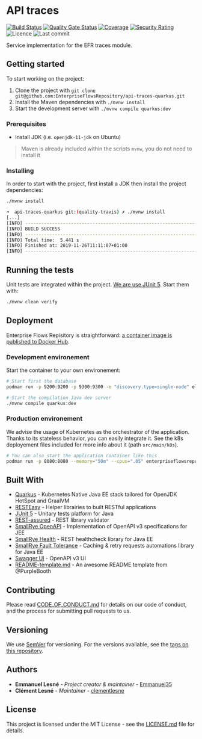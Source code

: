 # API traces

[![Build Status](https://travis-ci.org/EnterpriseFlowsRepository/api-traces-quarkus.svg?branch=dev)](https://travis-ci.org/EnterpriseFlowsRepository/api-traces-quarkus)
[![Quality Gate Status](https://sonarcloud.io/api/project_badges/measure?project=EnterpriseFlowsRepository_api-traces-quarkus&metric=alert_status)](https://sonarcloud.io/api-traces-quarkus?id=EnterpriseFlowsRepository_api-traces-quarkus)
[![Coverage](https://sonarcloud.io/api/project_badges/measure?project=EnterpriseFlowsRepository_api-traces-quarkus&metric=coverage)](https://sonarcloud.io/api-traces-quarkus?id=EnterpriseFlowsRepository_api-traces-quarkus)
[![Security Rating](https://sonarcloud.io/api/project_badges/measure?project=EnterpriseFlowsRepository_api-traces-quarkus&metric=security_rating)](https://sonarcloud.io/api-traces-quarkus?id=EnterpriseFlowsRepository_api-traces-quarkus)
![Licence](https://img.shields.io/github/license/EnterpriseFlowsRepository/api-traces-quarkus)
![Last commit](https://img.shields.io/github/last-commit/EnterpriseFlowsRepository/api-traces-quarkus)

Service implementation for the EFR traces module.

## Getting started

To start working on the project:

1. Clone the project with `git clone git@github.com:EnterpriseFlowsRepository/api-traces-quarkus.git`
2. Install the Maven dependencies with `./mvnw install`
3. Start the development server with `./mvnw compile quarkus:dev`

### Prerequisites

- Install JDK (i.e. `openjdk-11-jdk` on Ubuntu)

> Maven is already included within the scripts `mvnw`, you do not need to install it

### Installing

In order to start with the project, first install a JDK then install the project dependencies:

```bash
./mvnw install
```

```bash
➜  api-traces-quarkus git:(quality-travis) ✗ ./mvnw install
[...]
[INFO] ------------------------------------------------------------------------
[INFO] BUILD SUCCESS
[INFO] ------------------------------------------------------------------------
[INFO] Total time:  5.441 s
[INFO] Finished at: 2019-11-26T11:11:07+01:00
[INFO] ------------------------------------------------------------------------
```

## Running the tests

Unit tests are integrated within the project. [We are use JUnit 5](https://junit.org/junit5). Start them with:

```bash
./mvnw clean verify
```

## Deployment

Enterprise Flows Repisitory is straightforward: [a container image is published to Docker Hub](https://hub.docker.com/r/enterpriseflowsrepository/api-traces-quarkus).

### Development environement

Start the container to your own environement:

```bash
# Start first the database
podman run -p 9200:9200 -p 9300:9300 -e "discovery.type=single-node" elastic/elasticsearch:7.5.1

# Start the compilation Java dev server
./mvnw compile quarkus:dev
```

### Production environement

We advise the usage of Kubernetes as the orchestrator of the application. Thanks to its stateless behavior, you can easily integrate it. See the k8s deployement files included for more info about it (path `src/main/k8s`).

```bash
# You can also start the application container like this
podman run -p 8080:8080 --memory="50m" --cpus=".05" enterpriseflowsrepository/api-traces-quarkus
```

## Built With

- [Quarkus](https://quarkus.io) - Kubernetes Native Java EE stack tailored for OpenJDK HotSpot and GraalVM
- [RESTEasy](https://resteasy.github.io) - Helper librairies to built RESTful applications
- [JUnit 5](https://junit.org/junit5) - Unitary tests platform for Java
- [REST-assured](http://rest-assured.io) - REST library validator
- [SmallRye OpenAPI](https://github.com/smallrye/smallrye-open-api) - Implementation of OpenAPI v3 specifications for JEE
- [SmallRye Health](https://github.com/smallrye/smallrye-health) - REST healthcheck library for Java EE
- [SmallRye Fault Tolerance](https://github.com/smallrye/smallrye-fault-tolerance) - Caching & retry requests automations library for Java EE
- [Swagger UI](https://swagger.io/tools/swagger-ui) - OpenAPI v3 UI
- [README-template.md](https://gist.github.com/PurpleBooth/109311bb0361f32d87a2) - An awesome README template from @PurpleBooth

## Contributing

Please read [CODE_OF_CONDUCT.md](CODE_OF_CONDUCT.md) for details on our code of conduct, and the process for submitting pull requests to us.

## Versioning

We use [SemVer](http://semver.org/) for versioning. For the versions available, see the [tags on this repository](https://github.com/EnterpriseFlowsRepository/api-traces-quarkus/tags).

## Authors

- **Emmanuel Lesné** - *Project creator & maintainer* - [Emmanuel35](https://github.com/Emmanuel35)
- **Clément Lesné** - *Maintainer* - [clementlesne](https://github.com/clementlesne)

## License

This project is licensed under the MIT License - see the [LICENSE.md](LICENSE.md) file for details.
